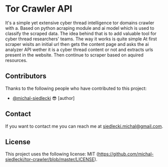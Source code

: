 # Tor Crawler API

It's a simple yet extensive cyber thread intelligence tor domains crawler with a. Based on python acraping module and ai model which is used to classify the scraped data.
The idea behind that is to add valuable tool for cyber thread researchers' teams.
The way it works is quite simple
At first scraper wisits an initial url then gets the content page and asks the ai analyzer API wether it is a cyber thread content or not and extracts urls present in the website. Then continue to scraper based on aquired resources.

## Contributors

Thanks to the following people who have contributed to this project:

* [@michal-siedlecki](https://github.com/michal-siedlecki) 😎 [author]


## Contact

If you want to contact me you can reach me at <siedlecki.michal@gmail.com>.

## License

This project uses the following license: MIT (<https://github.com/michal-siedlecki/tor-crawler/blob/master/LICENSE>).
